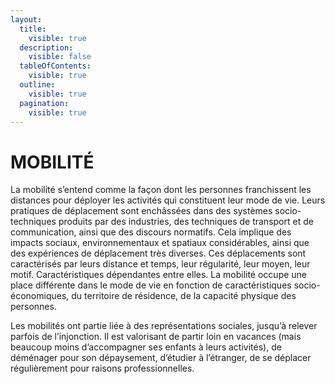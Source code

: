 ```yaml
---
layout:
  title:
    visible: true
  description:
    visible: false
  tableOfContents:
    visible: true
  outline:
    visible: true
  pagination:
    visible: true
---
```


# MOBILITÉ

La mobilité s’entend comme la façon dont les personnes franchissent les distances pour déployer les activités qui constituent leur mode de vie. Leurs pratiques de déplacement sont enchâssées dans des systèmes socio-techniques produits par des industries, des techniques de transport et de communication, ainsi que des discours normatifs. Cela implique des impacts sociaux, environnementaux et spatiaux considérables, ainsi que des expériences de déplacement très diverses. Ces déplacements sont caractérisés par leurs distance et temps, leur régularité, leur moyen, leur motif. Caractéristiques dépendantes entre elles. La mobilité occupe une place différente dans le mode de vie en fonction de caractéristiques socio- économiques, du territoire de résidence, de la capacité physique des personnes.

Les mobilités ont partie liée à des représentations sociales, jusqu’à relever parfois de l’injonction. Il est valorisant de partir loin en vacances (mais beaucoup moins d’accompagner ses enfants à leurs activités), de déménager pour son dépaysement, d’étudier à l’étranger, de se déplacer régulièrement pour raisons professionnelles.
